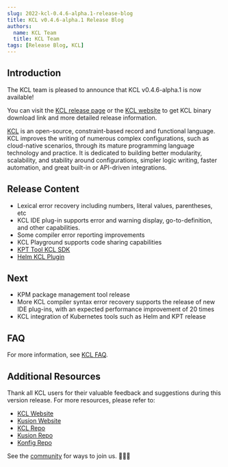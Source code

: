 ```yaml
---
slug: 2022-kcl-0.4.6-alpha.1-release-blog
title: KCL v0.4.6-alpha.1 Release Blog
authors:
  name: KCL Team
  title: KCL Team
tags: [Release Blog, KCL]
---
```


## Introduction

The KCL team is pleased to announce that KCL v0.4.6-alpha.1 is now available!

You can visit the [KCL release page](https://github.com/kcl-lang/kcl/releases/tag/v0.4.6-alpha.1) or the [KCL website](https://kcl-lang.io/) to get KCL binary download link and more detailed release information.

[KCL](https://github.com/kcl-lang/kcl) is an open-source, constraint-based record and functional language. KCL improves the writing of numerous complex configurations, such as cloud-native scenarios, through its mature programming language technology and practice. It is dedicated to building better modularity, scalability, and stability around configurations, simpler logic writing, faster automation, and great built-in or API-driven integrations.

## Release Content

+ Lexical error recovery including numbers, literal values, parentheses, etc
+ KCL IDE plug-in supports error and warning display, go-to-definition, and other capabilities.
+ Some compiler error reporting improvements
+ KCL Playground supports code sharing capabilities
+ [KPT Tool KCL SDK](https://github.com/kcl-lang/kcl/issues/434)
+ [Helm KCL Plugin](https://github.com/kcl-lang/kcl/issues/426)

## Next​

+ KPM package management tool release
+ More KCL compiler syntax error recovery supports the release of new IDE plug-ins, with an expected performance improvement of 20 times
+ KCL integration of Kubernetes tools such as Helm and KPT release

## FAQ

For more information, see [KCL FAQ](https://kcl-lang.io/docs/user_docs/support/).

## Additional Resources

Thank all KCL users for their valuable feedback and suggestions during this version release. For more resources, please refer to:

+ [KCL Website](https://kcl-lang.io/)
+ [Kusion Website](https://kusionstack.io/)
+ [KCL Repo](https://github.com/kcl-lang/kcl)
+ [Kusion Repo](https://github.com/KusionStack/kusion)
+ [Konfig Repo](https://github.com/KusionStack/konfig)

See the [community](https://github.com/kcl-lang/community) for ways to join us. 👏👏👏
